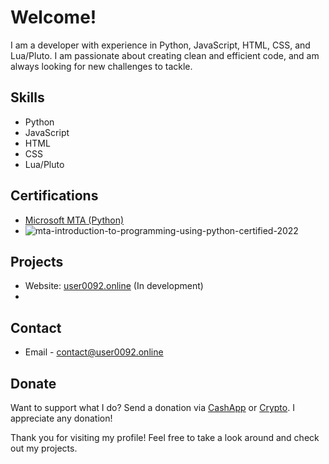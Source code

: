 # Welcome!

I am a developer with experience in Python, JavaScript, HTML, CSS, and Lua/Pluto. I am passionate about creating clean and efficient code, and am always looking for new challenges to tackle.

## Skills
- Python
- JavaScript
- HTML
- CSS
- Lua/Pluto

## Certifications
- [Microsoft MTA (Python)](https://support.microsoft.com/en-us/topic/earn-a-microsoft-technology-associate-mta-certification-357215d0-31ce-0620-feba-1bb60165b770)
- ![mta-introduction-to-programming-using-python-certified-2022](https://github.com/User00092/User00092/assets/103274860/9f6ec4d7-8e77-4c34-b062-2e0a3ce4e5e9)

## Projects

- Website: [user0092.online](https://www.user0092.online/) (In development)
- 

## Contact
- Email - contact@user0092.online

## Donate
Want to support what I do? Send a donation via [CashApp](https://cash.app/$user0092) or [Crypto](https://user0092.cb.id). I appreciate any donation!

Thank you for visiting my profile! Feel free to take a look around and check out my projects.
